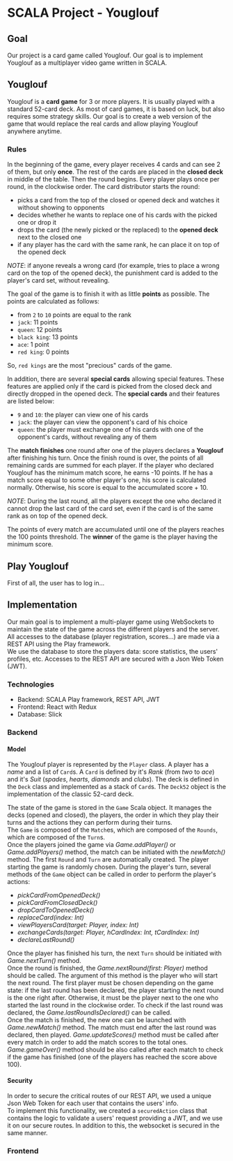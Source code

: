 # SCALA Project - Youglouf

## Goal
Our project is a card game called Youglouf. Our goal is to implement Youglouf as a multiplayer video game written in SCALA.

## Youglouf
Youglouf is a __card game__ for 3 or more players.
It is usually played with a standard 52-card deck.
As most of card games, it is based on luck, but also requires some strategy skills.
Our goal is to create a web version of the game that would replace the real cards and allow playing Youglouf anywhere anytime.

### Rules
In the beginning of the game, every player receives 4 cards and can see 2 of them, but only __once__.
The rest of the cards are placed in the __closed deck__ in middle of the table.
Then the round begins. Every player plays once per round, in the clockwise order.
The card distributor starts the round:
* picks a card from the top of the closed or opened deck and watches it without showing to opponents
* decides whether he wants to replace one of his cards with the picked one or drop it
* drops the card (the newly picked or the replaced) to the __opened deck__ next to the closed one
* if any player has the card with the same rank, he can place it on top of the opened deck

*NOTE*:  if anyone reveals a wrong card (for example, tries to place a wrong card on the top of the opened deck), the punishment card is added to the player's card set, without revealing.

The goal of the game is to finish it with as little __points__ as possible.
The points are calculated as follows:

* from `2` to `10` points are equal to the rank
* `jack`: 11 points
* `queen`: 12 points
* `black king`: 13 points
* `ace`: 1 point
* `red king`: 0 points

So, `red kings` are the most "precious" cards of the game.

In addition, there are several __special cards__ allowing special features.
These features are applied only if the card is picked from the closed deck and directly dropped in the opened deck.
The __special cards__ and their features are listed below:

* `9` and `10`: the player can view one of his cards
* `jack`: the player can view the opponent's card of his choice
* `queen`: the player must exchange one of his cards with one of the opponent's cards, without revealing any of them

The __match finishes__ one round after one of the players declares a __Youglouf__ after finishing his turn.
Once the finish round is over, the points of all remaining cards are summed for each player.
If the player who declared Youglouf has the minimum match score, he earns -10 points.
If he has a match score equal to some other player's one, his score is calculated normally.
Otherwise, his score is equal to the accumulated score + 10.

*NOTE*: During the last round, all the players except the one who declared it cannot drop the last card of the card set, even if the card is of the same rank as on top of the opened deck.

The points of every match are accumulated until one of the players reaches the 100 points threshold.
The __winner__ of the game is the player having the minimum score.  

## Play Youglouf  
First of all, the user has to log in...

## Implementation   
Our main goal is to implement a multi-player game using WebSockets to maintain the state of the game across the different players and the server.
All accesses to the database (player registration, scores...) are made via a REST API using the Play framework.  
We use the database to store the players data: score statistics, the users' profiles, etc.
Accesses to the REST API are secured with a Json Web Token (JWT).

### Technologies
* Backend: SCALA Play framework, REST API, JWT   
* Frontend: React with Redux
* Database: Slick

### Backend

#### Model
The Youglouf player is represented by the `Player` class. A player has a _name_ and a list
of `Card`s. A `Card` is defined by it's _Rank_ (from _two_ to _ace_) and it's _Suit_ (_spades_, _hearts_, _diamonds_ and _clubs_). The deck is defined in the `Deck` class and implemented as a stack of `Card`s. The `Deck52` object is the implementation of the classic 52-card deck.  

The state of the game is stored in the `Game` Scala object. It manages the decks (opened and closed), the players, the order in which they play their turns and the actions they can perform during their turns.  
The `Game` is composed of the `Match`es, which are composed of the `Rounds`, which are composed of the `Turn`s.  
Once the players joined the game via _Game.addPlayer()_ or _Game.addPlayers()_ method, the match can be initiated with the _newMatch()_ method. The first `Round` and `Turn` are automatically created. The player starting the game is randomly chosen. During the player's turn, several methods of the `Game` object can be called in order to perform the player's actions:
* _pickCardFromOpenedDeck()_
* _pickCardFromClosedDeck()_
* _dropCardToOpenedDeck()_  
* _replaceCard(index: Int)_
* _viewPlayersCard(target: Player, index: Int)_  
* _exchangeCards(target: Player, hCardIndex: Int, tCardIndex: Int)_  
* _declareLastRound()_

Once the player has finished his turn, the next `Turn` should be initiated with _Game.nextTurn()_ method.  
Once the round is finished, the _Game.nextRound(first: Player)_
method should be called. The argument of this method is the player who will start the next round. The first player must be chosen depending on the game state: if the last round has been declared, the player starting the next round is the one right after. Otherwise, it must be the player next to the one who started the last round in the clockwise order. To check if the last round was declared, the _Game.lastRoundIsDeclared()_ can be called.  
Once the match is finished, the new one can be launched with _Game.newMatch()_ method. The match must end after the last round was declared, then played. _Game.updateScores()_ method must be called after every match in order to add the match scores to the total ones. _Game.gameOver()_ method should be also called after each match to check if the game has finished (one of the players has reached the score above 100).


#### Security
In order to secure the critical routes of our REST API, we used a unique Json Web Token for each user that contains the users' info.   
To implement this functionality, we created a `securedAction` class that contains the logic to validate a users' request providing a JWT, and we use it on our secure routes.
In addition to this, the websocket is secured in the same manner.

### Frontend
